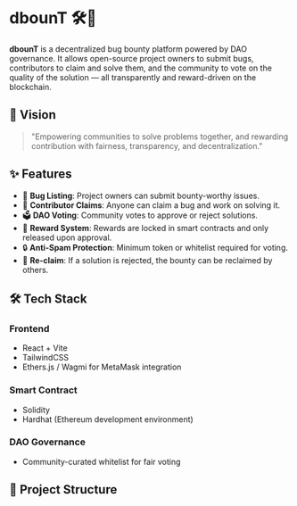 # dbounT 🛠🐛

**dbounT** is a decentralized bug bounty platform powered by DAO governance. It allows open-source project owners to submit bugs, contributors to claim and solve them, and the community to vote on the quality of the solution — all transparently and reward-driven on the blockchain.

## 🚀 Vision
> "Empowering communities to solve problems together, and rewarding contribution with fairness, transparency, and decentralization."

## ✨ Features
- 🐛 **Bug Listing**: Project owners can submit bounty-worthy issues.
- 🧠 **Contributor Claims**: Anyone can claim a bug and work on solving it.
- 🗳 **DAO Voting**: Community votes to approve or reject solutions.
- 💸 **Reward System**: Rewards are locked in smart contracts and only released upon approval.
- 🔒 **Anti-Spam Protection**: Minimum token or whitelist required for voting.
- 🔁 **Re-claim**: If a solution is rejected, the bounty can be reclaimed by others.

## 🛠 Tech Stack

### Frontend
- React + Vite
- TailwindCSS
- Ethers.js / Wagmi for MetaMask integration

### Smart Contract
- Solidity
- Hardhat (Ethereum development environment)

### DAO Governance
- Community-curated whitelist for fair voting

## 🧱 Project Structure
